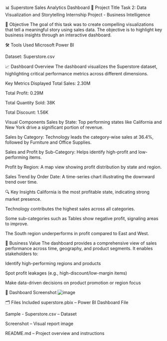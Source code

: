 📊 Superstore Sales Analytics Dashboard
📌 Project Title
Task 2: Data Visualization and Storytelling
Internship Project - Business Intelligence

🧠 Objective
The goal of this task was to create compelling visualizations that tell a meaningful story using sales data. The objective is to highlight key business insights through an interactive dashboard.

🛠 Tools Used
Microsoft Power BI

Dataset: Superstore.csv

📈 Dashboard Overview
The dashboard visualizes the Superstore dataset, highlighting critical performance metrics across different dimensions.

Key Metrics Displayed
Total Sales: 2.30M

Total Profit: 0.29M

Total Quantity Sold: 38K

Total Discount: 1.56K

Visual Components
Sales by State: Top performing states like California and New York drive a significant portion of revenue.

Sales by Category: Technology leads the category-wise sales at 36.4%, followed by Furniture and Office Supplies.

Sales and Profit by Sub-Category: Helps identify high-profit and low-performing items.

Profit by Region: A map view showing profit distribution by state and region.

Sales Trend by Order Date: A time-series chart illustrating the downward trend over time.

🔍 Key Insights
California is the most profitable state, indicating strong market presence.

Technology contributes the highest sales across all categories.

Some sub-categories such as Tables show negative profit, signaling areas to improve.

The South region underperforms in profit compared to East and West.

🧠 Business Value
The dashboard provides a comprehensive view of sales performance across time, geography, and product segments. It enables stakeholders to:

Identify high-performing regions and products

Spot profit leakages (e.g., high-discount/low-margin items)

Make data-driven decisions on product promotion or region focus

📸 Dashboard Screenshot
![image](https://github.com/user-attachments/assets/4a5f37d5-3ff6-4dcf-8a3b-91a24af9fb0d)



🗂 Files Included
superstore.pbix – Power BI Dashboard File

Sample - Superstore.csv – Dataset

Screenshot – Visual report image

README.md – Project overview and instructions
